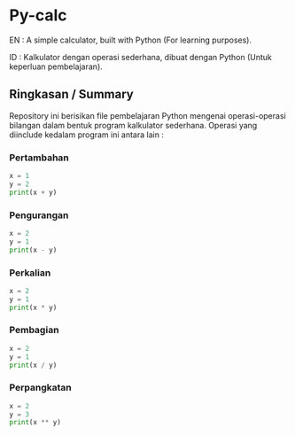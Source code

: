 # Py-calc

EN :
A simple calculator, built with Python (For learning purposes).

ID : 
Kalkulator dengan operasi sederhana, dibuat dengan Python (Untuk keperluan pembelajaran).


## Ringkasan / Summary

Repository ini berisikan file pembelajaran Python mengenai operasi-operasi bilangan dalam bentuk program kalkulator sederhana.
Operasi yang diinclude kedalam program ini antara lain : 

### Pertambahan
```python
x = 1
y = 2
print(x + y)
```

### Pengurangan
```python
x = 2
y = 1
print(x - y)
```

### Perkalian
```python
x = 2
y = 1
print(x * y)
```

### Pembagian
```python
x = 2
y = 1
print(x / y)
```

### Perpangkatan
```python
x = 2
y = 3
print(x ** y)
```
